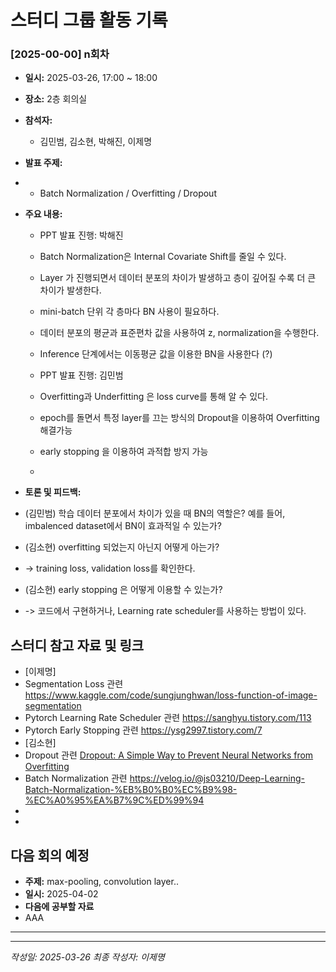 # 스터디 그룹 활동 기록

### [2025-00-00] n회차

-   **일시:** 2025-03-26, 17:00 ~ 18:00
-   **장소:** 2층 회의실
-   **참석자:**
    -   김민범, 김소현, 박해진, 이제명
-   **발표 주제:**
-   -   Batch Normalization / Overfitting / Dropout
-   **주요 내용:**

    -   PPT 발표 진행: 박해진
    -   Batch Normalization은 Internal Covariate Shift를 줄일 수 있다.
    -   Layer 가 진행되면서 데이터 분포의 차이가 발생하고 층이 깊어질 수록 더 큰 차이가 발생한다.
    -   mini-batch 단위 각 층마다 BN 사용이 필요하다.
    -   데이터 분포의 평균과 표준편차 값을 사용하여 z, normalization을 수행한다.
    -   Inference 단계에서는 이동평균 값을 이용한 BN을 사용한다 (?)

    -   PPT 발표 진행: 김민범
    -   Overfitting과 Underfitting 은 loss curve를 통해 알 수 있다.
    -   epoch를 돌면서 특정 layer를 끄는 방식의 Dropout을 이용하여 Overfitting 해결가능
    -   early stopping 을 이용하여 과적합 방지 가능
    -

-   **토론 및 피드백:**
-   (김민범) 학습 데이터 분포에서 차이가 있을 때 BN의 역할은? 예를 들어, imbalenced dataset에서 BN이 효과적일 수 있는가?
-   (김소현) overfitting 되었는지 아닌지 어떻게 아는가?
-   -> training loss, validation loss를 확인한다.
-   (김소현) early stopping 은 어떻게 이용할 수 있는가?
-   -> 코드에서 구현하거나, Learning rate scheduler를 사용하는 방법이 있다.

## 스터디 참고 자료 및 링크

-   [이제명]
-   Segmentation Loss 관련 https://www.kaggle.com/code/sungjunghwan/loss-function-of-image-segmentation
-   Pytorch Learning Rate Scheduler 관련 https://sanghyu.tistory.com/113
-   Pytorch Early Stopping 관련 https://ysg2997.tistory.com/7
-   [김소현]
-   Dropout 관련 [Dropout: A Simple Way to Prevent Neural Networks from Overfitting](https://velog.io/@nochesita/%EB%94%A5%EB%9F%AC%EB%8B%9D-Dropout-A-Simple-Way-to-Prevent-Neural-Networks-fromOverfitting)
-   Batch Normalization 관련 https://velog.io/@js03210/Deep-Learning-Batch-Normalization-%EB%B0%B0%EC%B9%98-%EC%A0%95%EA%B7%9C%ED%99%94
-
-

## 다음 회의 예정

-   **주제:** max-pooling, convolution layer..
-   **일시:** 2025-04-02
-   **다음에 공부할 자료**
-   AAA

---

---

_작성일: 2025-03-26_
_최종 작성자: 이제명_
